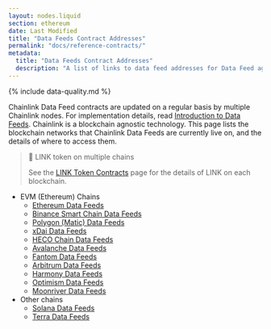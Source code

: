 ```yaml
---
layout: nodes.liquid
section: ethereum
date: Last Modified
title: "Data Feeds Contract Addresses"
permalink: "docs/reference-contracts/"
metadata:
  title: "Data Feeds Contract Addresses"
  description: "A list of links to data feed addresses for Data Feed aggregator contracts on supported networks."
---
```


{% include data-quality.md %}

Chainlink Data Feed contracts are updated on a regular basis by multiple Chainlink nodes. For implementation details, read [Introduction to Data Feeds](../using-chainlink-reference-contracts/). Chainlink is a blockchain agnostic technology. This page lists the blockchain networks that Chainlink Data Feeds are currently live on, and the details of where to access them.

> 📘 LINK token on multiple chains
>
> See the [LINK Token Contracts](../link-token-contracts/) page for the details of LINK on each blockchain.

- EVM (Ethereum) Chains
  - [Ethereum Data Feeds](../ethereum-addresses/)
  - [Binance Smart Chain Data Feeds](../binance-smart-chain-addresses/)
  - [Polygon (Matic) Data Feeds](../matic-addresses/)
  - [xDai Data Feeds](../xdai-price-feeds/)
  - [HECO Chain Data Feeds](../huobi-eco-chain-price-feeds/)
  - [Avalanche Data Feeds](../avalanche-price-feeds/)
  - [Fantom Data Feeds](../fantom-price-feeds/)
  - [Arbitrum Data Feeds](../arbitrum-price-feeds/)
  - [Harmony Data Feeds](../harmony-price-feeds/)
  - [Optimism Data Feeds](../optimism-price-feeds/)
  - [Moonriver Data Feeds](../data-feeds-moonriver/)
- Other chains
  - [Solana Data Feeds](/docs/solana/data-feeds-solana/)
  - [Terra Data Feeds](/docs/terra/data-feeds-terra/)
